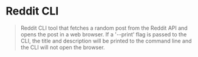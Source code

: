 # Reddit CLI

> Reddit CLI tool that fetches a random post from the Reddit API and opens the post in a web browser. If a '--print' flag is passed to the CLI, the title and description will be printed to the command line and the CLI will not open the browser.
